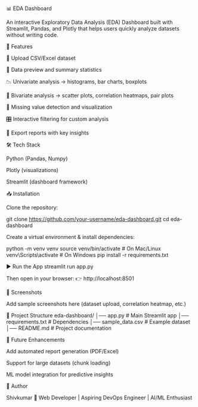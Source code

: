 📊 EDA Dashboard

An interactive Exploratory Data Analysis (EDA) Dashboard built with Streamlit, Pandas, and Plotly that helps users quickly analyze datasets without writing code.

🚀 Features

📂 Upload CSV/Excel dataset

👀 Data preview and summary statistics

📉 Univariate analysis → histograms, bar charts, boxplots

🔗 Bivariate analysis → scatter plots, correlation heatmaps, pair plots

🧹 Missing value detection and visualization

🎛 Interactive filtering for custom analysis

📑 Export reports with key insights

🛠 Tech Stack

Python (Pandas, Numpy)

Plotly (visualizations)

Streamlit (dashboard framework)

📥 Installation

Clone the repository:

git clone https://github.com/your-username/eda-dashboard.git
cd eda-dashboard


Create a virtual environment & install dependencies:

python -m venv venv
source venv/bin/activate   # On Mac/Linux
venv\Scripts\activate      # On Windows
pip install -r requirements.txt

▶️ Run the App
streamlit run app.py


Then open in your browser:
👉 http://localhost:8501

📸 Screenshots

Add sample screenshots here (dataset upload, correlation heatmap, etc.)

📂 Project Structure
eda-dashboard/
│── app.py                # Main Streamlit app
│── requirements.txt      # Dependencies
│── sample_data.csv       # Example dataset
│── README.md             # Project documentation

📝 Future Enhancements

Add automated report generation (PDF/Excel)

Support for large datasets (chunk loading)

ML model integration for predictive insights

👤 Author

Shivkumar
🚀 Web Developer | Aspiring DevOps Engineer | AI/ML Enthusiast

